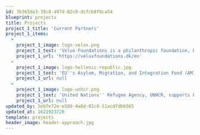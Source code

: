 ```yaml
---
id: 3b365da3-39c8-497d-82c8-dcfcb8f0ca54
blueprint: projects
title: Projects
project_1_title: 'Current Partners'
project_1_items:
  -
    project_1_image: logo-velux.png
    project_1_text: 'Velux Foundations is a philanthropic foundation, based in Denmark that supports the Horizon Center.'
    project_1_url: 'https://veluxfoundations.dk/en'
  -
    project_1_image: logo-hellenic-republic.jpg
    project_1_text: 'EU''s Asylum, Migration, and Integration Fund (AMIF) for the period 2014-20 is supporting Faros'' Shelter.'
    project_1_url: null
  -
    project_1_image: logo-unhcr.png
    project_1_text: 'United Nations'' Refugee Agency, UNHCR, supports Faros'' Horizon Center and its educational programs.'
    project_1_url: null
updated_by: 5eb7e72e-e580-4a8d-81c6-51acd7db6565
updated_at: 1621923728
template: projects
header_image: header-approach.jpg
---
```


